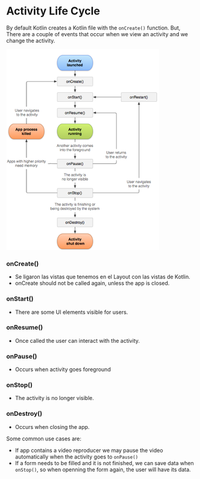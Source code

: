 # Activity Life Cycle
By default Kotlin creates a Kotlin file with the `onCreate()` function. But, There are a couple of events that occur when we view an activity and we change the activity.

![alt text](res/activity_life_cycle.png)

### onCreate() 
- Se ligaron las vistas que tenemos en el Layout con las vistas de Kotlin. 
- onCreate should not be called again, unless the app is closed.

### onStart()
- There are some UI elements visible for users. 

### onResume()
- Once called the user can interact with the activity. 

### onPause() 
- Occurs when activity goes foreground

### onStop()
- The activity is no longer visible. 

### onDestroy()
- Occurs when closing the app. 

Some common use cases are: 
- If app contains a video reproducer we may pause the video automatically when the activity goes to `onPause()`
- If a form needs to be filled and it is not finished, we can save data when `onStop()`, so when openning the form again, the user will have its data.
